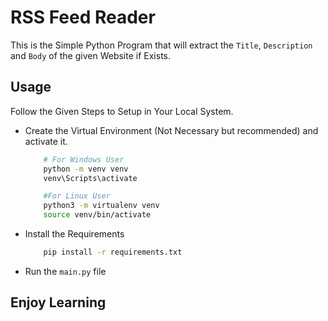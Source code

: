 # RSS Feed Reader
This is the Simple Python Program that will extract the `Title`, `Description` and `Body` of the given Website if Exists. 

## Usage
Follow the Given Steps to Setup in Your Local System. 
- Create the Virtual Environment (Not Necessary but recommended) and activate it.
    ```bash
        # For Windows User
        python -m venv venv
        venv\Scripts\activate

        #For Linux User
        python3 -m virtualenv venv
        source venv/bin/activate

    ```
- Install the Requirements
    ```bash
        pip install -r requirements.txt
    ```
- Run the `main.py` file

## Enjoy Learning
